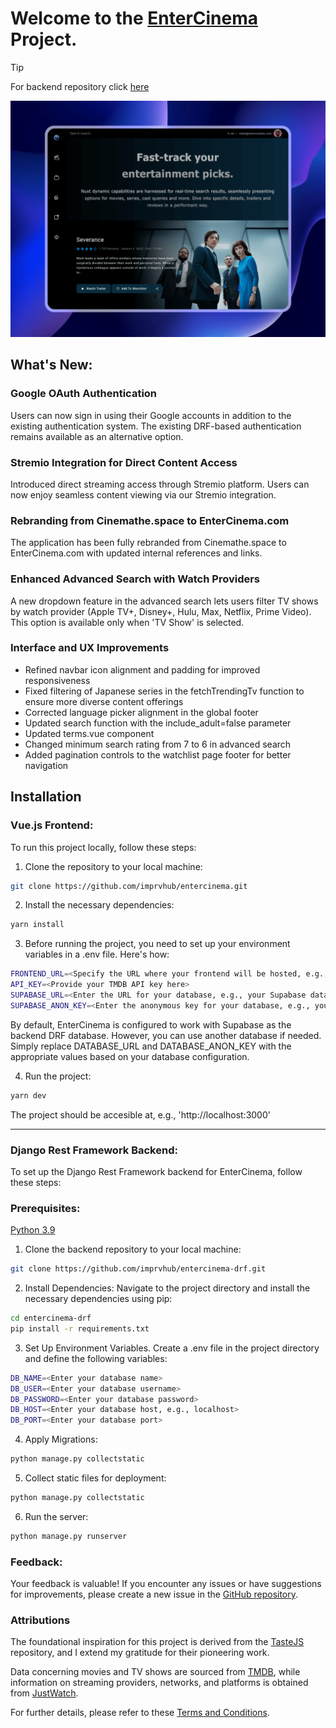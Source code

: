 # Welcome to the [EnterCinema](https://entercinema.com/) Project.

> [!TIP]
> For backend repository click [here](https://github.com/imprvhub/entercinema-drf)


![Guide GIF](./static/previews/entercinema.png)

## What's New:

### Google OAuth Authentication

Users can now sign in using their Google accounts in addition to the existing authentication system. The existing DRF-based authentication remains available as an alternative option.

### Stremio Integration for Direct Content Access
Introduced direct streaming access through Stremio platform. Users can now enjoy seamless content viewing via our Stremio integration.

### Rebranding from Cinemathe.space to EnterCinema.com

The application has been fully rebranded from Cinemathe.space to EnterCinema.com with updated internal references and links.

### Enhanced Advanced Search with Watch Providers

A new dropdown feature in the advanced search lets users filter TV shows by watch provider (Apple TV+, Disney+, Hulu, Max, Netflix, Prime Video). This option is available only when 'TV Show' is selected.

### Interface and UX Improvements

- Refined navbar icon alignment and padding for improved responsiveness
- Fixed filtering of Japanese series in the fetchTrendingTv function to ensure more diverse content offerings
- Corrected language picker alignment in the global footer
- Updated search function with the include_adult=false parameter
- Updated terms.vue component
- Changed minimum search rating from 7 to 6 in advanced search
- Added pagination controls to the watchlist page footer for better navigation

## Installation

### Vue.js Frontend:
To run this project locally, follow these steps:

1. Clone the repository to your local machine:
```bash
git clone https://github.com/imprvhub/entercinema.git
```
2. Install the necessary dependencies:
```bash
yarn install
```
3. Before running the project, you need to set up your environment variables in a .env file. Here's how:
```bash
FRONTEND_URL=<Specify the URL where your frontend will be hosted, e.g., 'https://localhost:3000' or your custom domain.>
API_KEY=<Provide your TMDB API key here>
SUPABASE_URL=<Enter the URL for your database, e.g., your Supabase database URL>
SUPABASE_ANON_KEY=<Enter the anonymous key for your database, e.g., your Supabase anonymous key>    
```
  By default, EnterCinema is configured to work with Supabase as the backend DRF database. However, you can use another database if needed. Simply replace DATABASE_URL and DATABASE_ANON_KEY with the appropriate values based on your database configuration.

4. Run the project:
  ```bash
  yarn dev
  ```
  The project should be accesible at, e.g., 'http://localhost:3000'

<hr>

### Django Rest Framework Backend:
To set up the Django Rest Framework backend for EnterCinema, follow these steps:

### Prerequisites:
[Python 3.9](https://www.python.org/downloads/release/python-390/)

1. Clone the backend repository to your local machine:
```bash
git clone https://github.com/imprvhub/entercinema-drf.git
```

2. Install Dependencies:
Navigate to the project directory and install the necessary dependencies using pip:
```bash
cd entercinema-drf
pip install -r requirements.txt
```

3. Set Up Environment Variables.
Create a .env file in the project directory and define the following variables:
```bash
DB_NAME=<Enter your database name>
DB_USER=<Enter your database username>
DB_PASSWORD=<Enter your database password>
DB_HOST=<Enter your database host, e.g., localhost>
DB_PORT=<Enter your database port>
```

4. Apply Migrations:
```bash
python manage.py collectstatic
```

5. Collect static files for deployment:
```bash
python manage.py collectstatic
```

6. Run the server:
```bash
python manage.py runserver
```

### Feedback:
Your feedback is valuable! If you encounter any issues or have suggestions for improvements, please create a new issue in the [GitHub repository](https://github.com/imprvhub/entercinema/issues/new).

### Attributions

The foundational inspiration for this project is derived from the [TasteJS](https://github.com/tastejs/nuxt-movies) repository, and I extend my gratitude for their pioneering work.

Data concerning movies and TV shows are sourced from [TMDB](https://www.themoviedb.org/), while information on streaming providers, networks, and platforms is obtained from [JustWatch](https://www.justwatch.com/).

For further details, please refer to these [Terms and Conditions](https://entercinema.com/terms/).
